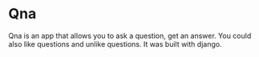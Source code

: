 # Qna
Qna is an app that allows you to ask a question, get an answer. You could also like questions and unlike questions. It was built with django.
